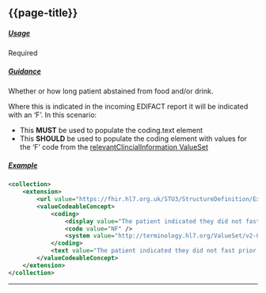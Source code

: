 ## {{page-title}}

<h5><ins>Usage</ins></h5>

<span class="mro-circle required" title="required"></span> Required

<h5><ins>Guidance</ins></h5>

Whether or how long patient abstained from food and/or drink.

Where this is indicated in the incoming EDIFACT report it will be indicated with an ‘F’. In this scenario:

- This **MUST** be used to populate the coding.text element
- This **SHOULD** be used to populate the coding element with values for the ‘F’ code from the [relevantClincialInformation ValueSet](https://terminology.hl7.org/ValueSet-v2-0916.html)

<h5><ins>Example</ins></h5>

```xml
<collection>
    <extension>
        <url value="https://fhir.hl7.org.uk/STU3/StructureDefinition/Extension-CareConnect-FastingStatus-1" />
        <valueCodeableConcept>
            <coding>
                <display value="The patient indicated they did not fast prior to the procedure." />
                <code value="NF" />
                <system value="http://terminology.hl7.org/ValueSet/v2-0916" />
            </coding>
            <text value="The patient indicated they did not fast prior to the procedure." />
        </valueCodeableConcept>
    </extension>
</collection>
```

---